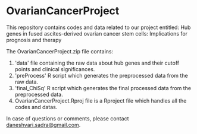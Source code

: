 # OvarianCancerProject
This repository contains codes and data related to our project entitled:
Hub genes in fused ascites-derived ovarian cancer stem cells: Implications for prognosis and therapy

The OvarianCancerProject.zip file contains:
1. 'data' file containing the raw data about hub genes and their cutoff points and clinical significances.
2. 'preProcess' R script which generates the preprocessed data from the raw data.
3. 'final_ChiSq' R script which generates the final processed data from the preprocessed data. 
4. OvarianCancerProject.Rproj file is a Rproject file which handles all the codes and datas.

In case of questions or comments, please contact daneshvari.sadra@gmail.com.
